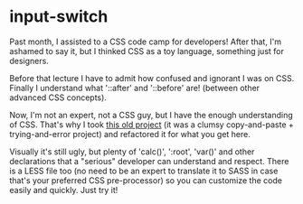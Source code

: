# input-switch

Past month, I assisted to a CSS code camp for developers! After that, I'm ashamed to say it, but I thinked CSS as a toy language, something just for designers.

Before that lecture I have to admit how confused and ignorant I was on CSS. Finally I understand what '::after' and '::before' are! (between other advanced CSS concepts).

Now, I'm not an expert, not a CSS guy, but I have the enough understanding of CSS. That's why I took [this old project](https://github.com/oscaralderete/fancy-radio-checkbox) (it was a clumsy copy-and-paste + trying-and-error project) and refactored it for what you get here.

Visually it's still ugly, but plenty of 'calc()', ':root', 'var()' and other declarations that a "serious" developer can understand and respect. There is a LESS file too (no need to be an expert to translate it to SASS in case that's your preferred CSS pre-processor) so you can customize the code easily and quickly. Just try it!
